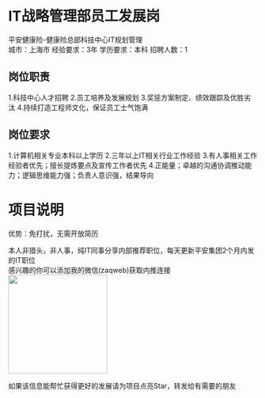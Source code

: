 # IT战略管理部员工发展岗
平安健康险-健康险总部科技中心IT规划管理  
城市：上海市 经验要求：3年 学历要求：本科  招聘人数：1

## 岗位职责
1.科技中心人才招聘
   2.员工培养及发展规划
   3.奖惩方案制定、绩效跟踪及优胜劣汰
   4.持续打造工程师文化，保证员工士气饱满

## 岗位要求
1.计算机相关专业本科以上学历
   2.三年以上IT相关行业工作经验
   3.有人事相关工作经验者优先；擅长提炼要点及宣传工作者优先
   4.正能量；卓越的沟通协调推动能力；逻辑思维能力强；负责人意识强，结果导向

# 项目说明

优势：免打扰，无需开放简历

本人非猎头，非人事，纯IT同事分享内部推荐职位，每天更新平安集团2个月内发的IT职位  
感兴趣的你可以添加我的微信(zaqweb)获取内推连接  
<img src="https://github.com/zaqweb/PA-IT-JOBS/blob/master/WechatICode.jpeg"  height="200" width="200">

如果该信息能帮忙获得更好的发展请为项目点亮Star，转发给有需要的朋友




